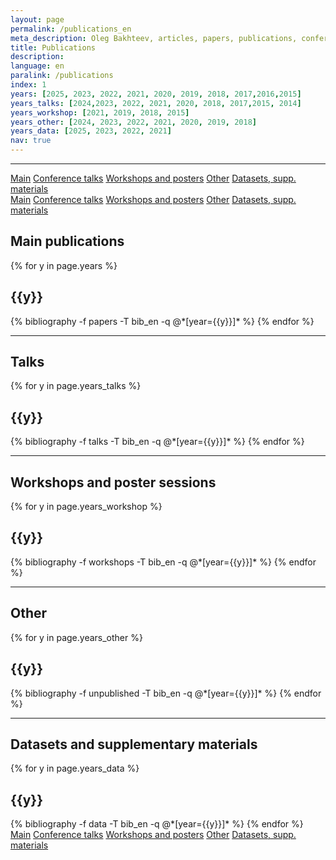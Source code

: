 ```yaml
---
layout: page
permalink: /publications_en
meta_description: Oleg Bakhteev, articles, papers, publications, conference talks, workshops
title: Publications
description: 
language: en
paralink: /publications
index: 1
years: [2025, 2023, 2022, 2021, 2020, 2019, 2018, 2017,2016,2015]
years_talks: [2024,2023, 2022, 2021, 2020, 2018, 2017,2015, 2014]
years_workshop: [2021, 2019, 2018, 2015]
years_other: [2024, 2023, 2022, 2021, 2020, 2019, 2018]
years_data: [2025, 2023, 2022, 2021]
nav: true
---
```


---
<div class="btn-group-vertical btn-group-sm position-fixed d-none d-xl-block"  style="left: -100px; top:200px " role="group">
  <a class="btn pub-btn"  href="#publications">Main</a>
  <a class="btn pub-btn" href="#talks">Conference talks</a>
  <a class="btn pub-btn" href="#workshops">Workshops and posters</a>
  <a class="btn pub-btn" href="#other">Other</a>
  <a class="btn pub-btn" href="#data">Datasets, supp. materials</a>  
</div>

<div class="btn-group-sm d-xl-none"  role="group">
  <a class="btn"  href="#publications">Main</a>
  <a class="btn" href="#talks">Conference talks</a>
  <a class="btn" href="#workshops">Workshops and posters</a>
  <a class="btn" href="#other">Other</a>
  <a class="btn" href="#data">Datasets, supp. materials</a>    
</div>


<div id="publications" style="position: relative; top:-75px; visibility: hidden; display: block;">
</div>
<div class="publications">
<h2>Main publications</h2>
{% for y in page.years %}
  <h2 class="year">{{y}}</h2>
  {% bibliography -f papers -T bib_en -q @*[year={{y}}]* %}
{% endfor %}
</div>

---
<div id="talks" style="position: relative; top:-75px; visibility: hidden; display: block;">
</div>
<div class="publications">
<h2>Talks</h2>
{% for y in page.years_talks %}
  <h2 class="year">{{y}}</h2>
  {% bibliography -f talks -T bib_en -q @*[year={{y}}]* %}
{% endfor %}
</div>

---
<div id="workshops" style="position: relative; top:-75px; visibility: hidden; display: block;">
</div>
<div class="publications">
<h2>Workshops and poster sessions</h2>
{% for y in page.years_workshop %}
  <h2 class="year">{{y}}</h2>
  {% bibliography -f workshops -T bib_en -q @*[year={{y}}]* %}
{% endfor %}
</div>

---
<div id="other" style="position: relative; top:-75px; visibility: hidden; display: block;">
</div>
<div class="publications">
<h2>Other</h2>
{% for y in page.years_other %}
  <h2 class="year">{{y}}</h2>
  {% bibliography -f unpublished -T bib_en -q @*[year={{y}}]* %}
{% endfor %}
</div>

---
<div id="data" style="position: relative; top:-75px; visibility: hidden; display: block;">
</div>
<div class="publications">
<h2>Datasets and supplementary materials</h2>
{% for y in page.years_data %}
  <h2 class="year">{{y}}</h2>
  {% bibliography -f data -T bib_en -q @*[year={{y}}]* %}
{% endfor %}
</div>


<div class="btn-group-sm  d-xl-none"  role="group">
  <a class="btn"  href="#publications">Main</a>
  <a class="btn" href="#talks">Conference talks</a>
  <a class="btn" href="#workshops">Workshops and posters</a>
  <a class="btn" href="#other">Other</a>
  <a class="btn" href="#data">Datasets, supp. materials</a>      
</div>
